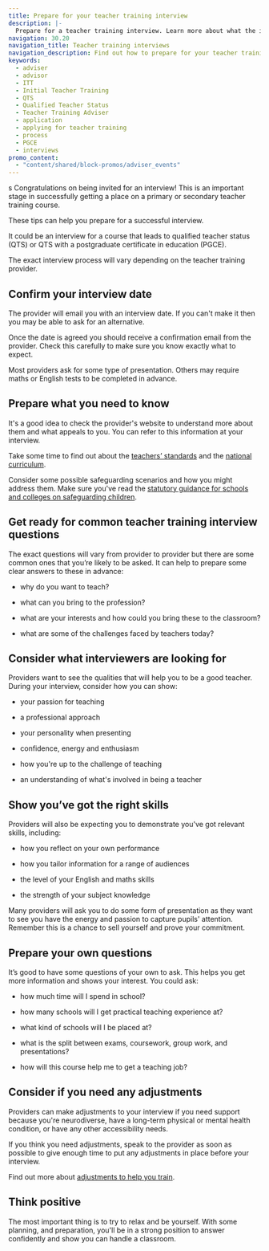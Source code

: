 ```yaml
---
title: Prepare for your teacher training interview
description: |-
  Prepare for a teacher training interview. Learn more about what the interview involves, what you might be asked, and how to get help to prepare.
navigation: 30.20
navigation_title: Teacher training interviews
navigation_description: Find out how to prepare for your teacher training interviews.
keywords:
  - adviser
  - advisor
  - ITT
  - Initial Teacher Training
  - QTS
  - Qualified Teacher Status
  - Teacher Training Adviser
  - application
  - applying for teacher training
  - process
  - PGCE
  - interviews
promo_content:
  - "content/shared/block-promos/adviser_events"
---
```

s
Congratulations on being invited for an interview! This is an important stage in successfully getting a place on a primary or secondary teacher training course.

These tips can help you prepare for a successful interview. 

It could be an interview for a course that leads to qualified teacher status (QTS) or QTS with a postgraduate certificate in education (PGCE). 

The exact interview process will vary depending on the teacher training provider.

## Confirm your interview date

The provider will email you with an interview date. If you can't make it then you may be able to ask for an alternative.

Once the date is agreed you should receive a confirmation email from the provider. Check this carefully to make sure you know exactly what to expect. 

Most providers ask for some type of presentation. Others may require maths or English tests to be completed in advance.

## Prepare what you need to know

It's a good idea to check the provider's website to understand more about them and what appeals to you. You can refer to this information at your interview.

Take some time to find out about the [teachers’ standards](https://www.gov.uk/government/publications/teachers-standards) and the [national curriculum](https://www.gov.uk/government/collections/national-curriculum).

Consider some possible safeguarding scenarios and how you might address them. Make sure you've read the [statutory guidance for schools and colleges on safeguarding children](https://www.gov.uk/government/publications/keeping-children-safe-in-education--2).


## Get ready for common teacher training interview questions  

The exact questions will vary from provider to provider but there are some common ones that you’re likely to be asked. It can help to prepare some clear answers to these in advance:

* why do you want to teach?

* what can you bring to the profession?

* what are your interests and how could you bring these to the classroom?

* what are some of the challenges faced by teachers today?

## Consider what interviewers are looking for 

Providers want to see the qualities that will help you to be a good teacher. During your interview, consider how you can show:

* your passion for teaching

* a professional approach

* your personality when presenting

* confidence, energy and enthusiasm

* how you're up to the challenge of teaching

* an understanding of what's involved in being a teacher

## Show you’ve got the right skills

Providers will also be expecting you to demonstrate you've got relevant skills, including:

* how you reflect on your own performance

* how you tailor information for a range of audiences

* the level of your English and maths skills

* the strength of your subject knowledge

Many providers will ask you to do some form of presentation as they want to see you have the energy and passion to capture pupils' attention. Remember this is a chance to sell yourself and prove your commitment.

## Prepare your own questions

It’s good to have some questions of your own to ask. This helps you get more information and shows your interest. You could ask:

* how much time will I spend in school?  

* how many schools will I get practical teaching experience at?  

* what kind of schools will I be placed at? 

* what is the split between exams, coursework, group work, and presentations? 

* how will this course help me to get a teaching job?

## Consider if you need any adjustments

Providers can make adjustments to your interview if you need support because you're neurodiverse, have a long-term physical or mental health condition, or have any other accessibility needs.

If you think you need adjustments, speak to the provider as soon as possible to give enough time to put any adjustments in place before your interview. 

Find out more about [adjustments to help you train](/train-to-be-a-teacher/accessibility-adjustments).

## Think positive

The most important thing is to try to relax and be yourself. With some planning, and preparation, you'll be in a strong position to answer confidently and show you can handle a classroom.
